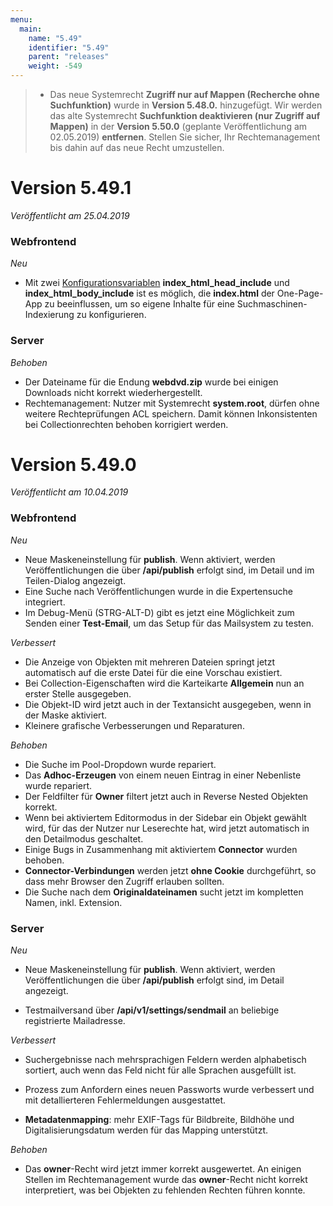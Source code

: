 ```yaml
---
menu:
  main:
    name: "5.49"
    identifier: "5.49"
    parent: "releases"
    weight: -549
---
```


> * Das neue Systemrecht **Zugriff nur auf Mappen (Recherche ohne Suchfunktion)** wurde in **Version 5.48.0.** hinzugefügt. Wir werden das alte Systemrecht **Suchfunktion deaktivieren (nur Zugriff auf Mappen)** in der **Version 5.50.0** (geplante Veröffentlichung am 02.05.2019) **entfernen**. Stellen Sie sicher, Ihr Rechtemanagement bis dahin auf das neue Recht umzustellen.

# Version 5.49.1

*Veröffentlicht am 25.04.2019*

### Webfrontend

*Neu*

* Mit zwei [Konfigurationsvariablen](https://docs.easydb.de/en/sysadmin/konfiguration/easydb-server.yml/webfrontend/) **index_html_head_include** und **index_html_body_include** ist es möglich, die **index.html** der One-Page-App zu beeinflussen, um so eigene Inhalte für eine Suchmaschinen-Indexierung zu konfigurieren.  

### Server

*Behoben*

* Der Dateiname für die Endung **webdvd.zip** wurde bei einigen Downloads nicht korrekt wiederhergestellt.
* Rechtemanagement: Nutzer mit Systemrecht **system.root**, dürfen ohne weitere Rechteprüfungen ACL speichern. Damit können Inkonsistenten bei Collectionrechten behoben korrigiert werden. 

# Version 5.49.0

*Veröffentlicht am 10.04.2019*

### Webfrontend

*Neu*

- Neue Maskeneinstellung für **publish**. Wenn aktiviert, werden Veröffentlichungen die über **/api/publish** erfolgt sind, im Detail und im Teilen-Dialog angezeigt.
- Eine Suche nach Veröffentlichungen wurde in die Expertensuche integriert.
- Im Debug-Menü (STRG-ALT-D) gibt es jetzt eine Möglichkeit zum Senden einer **Test-Email**, um das Setup für das Mailsystem zu testen.

*Verbessert*

* Die Anzeige von Objekten mit mehreren Dateien springt jetzt automatisch auf die erste Datei für die eine Vorschau existiert.
* Bei Collection-Eigenschaften wird die Karteikarte **Allgemein** nun an erster Stelle ausgegeben.
* Die Objekt-ID wird jetzt auch in der Textansicht ausgegeben, wenn in der Maske aktiviert.
* Kleinere grafische Verbesserungen und Reparaturen.

*Behoben*

* Die Suche im Pool-Dropdown wurde repariert.
* Das **Adhoc-Erzeugen** von einem neuen Eintrag in einer Nebenliste wurde repariert.
* Der Feldfilter für **Owner** filtert jetzt auch in Reverse Nested Objekten korrekt.
* Wenn bei aktiviertem Editormodus in der Sidebar ein Objekt gewählt wird, für das der Nutzer nur Leserechte hat, wird jetzt automatisch in den Detailmodus geschaltet.
* Einige Bugs in Zusammenhang mit aktiviertem **Connector** wurden behoben.
* **Connector-Verbindungen** werden jetzt **ohne Cookie** durchgeführt, so dass mehr Browser den Zugriff erlauben sollten.
* Die Suche nach dem **Originaldateinamen** sucht jetzt im kompletten Namen, inkl. Extension.

### Server

*Neu*

* Neue Maskeneinstellung für **publish**. Wenn aktiviert, werden Veröffentlichungen die über **/api/publish** erfolgt sind, im Detail angezeigt.

- Testmailversand über **/api/v1/settings/sendmail** an beliebige registrierte Mailadresse.

*Verbessert*

- Suchergebnisse nach mehrsprachigen Feldern werden alphabetisch sortiert, auch wenn das Feld nicht für alle Sprachen ausgefüllt ist.

- Prozess zum Anfordern eines neuen Passworts wurde verbessert und mit detallierteren Fehlermeldungen ausgestattet.
- **Metadatenmapping**: mehr EXIF-Tags für Bildbreite, Bildhöhe und Digitalisierungsdatum werden für das Mapping unterstützt.

*Behoben*

- Das **owner**-Recht wird jetzt immer korrekt ausgewertet. An einigen Stellen im Rechtemanagement wurde das **owner**-Recht nicht korrekt interpretiert, was bei Objekten zu fehlenden Rechten führen konnte.